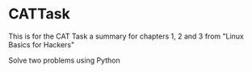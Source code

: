 # CATTask
This is for the CAT Task 
a summary for chapters 1, 2 and 3 from "Linux Basics for Hackers"

Solve two problems using Python
